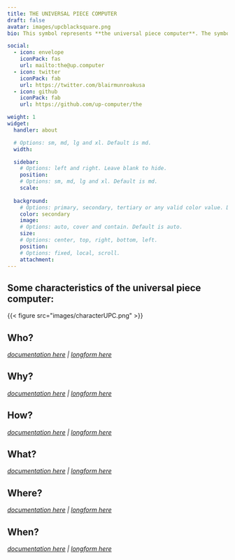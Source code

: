 ```yaml
---
title: THE UNIVERSAL PIECE COMPUTER
draft: false
avatar: images/upcblacksquare.png
bio: This symbol represents **the universal piece computer**. The symbol representing the universal piece computer is a creative fusion of iconic imagery. It features the well-known peace sign, with a prominent 'U' superimposed over the 'W', symbolizing the union of all world piece computers. The 'U' extends beyond the peace sign, both upwards and downwards, emphasizing the comprehensive and inclusive nature of the universal piece computer. This emblem serves as a visual metaphor for the computer's purpose... to integrate the myriad of world piece computers into a singular, cooperative entity striving for the universal piece. This symbol is trademarked, but not registered. 

social:
  - icon: envelope
    iconPack: fas
    url: mailto:the@up.computer
  - icon: twitter
    iconPack: fab
    url: https://twitter.com/blairmunroakusa
  - icon: github
    iconPack: fab
    url: https://github.com/up-computer/the

weight: 1
widget:
  handler: about

  # Options: sm, md, lg and xl. Default is md.
  width:

  sidebar:
    # Options: left and right. Leave blank to hide.
    position:
    # Options: sm, md, lg and xl. Default is md.
    scale:
  
  background:
    # Options: primary, secondary, tertiary or any valid color value. Default is primary.
    color: secondary
    image:
    # Options: auto, cover and contain. Default is auto.
    size:
    # Options: center, top, right, bottom, left.
    position:
    # Options: fixed, local, scroll.
    attachment: 
---
```


## Some characteristics of the universal piece computer:

{{< figure src="images/characterUPC.png" >}}

## Who?

_[documentation here](/docs/documentation/6ws/who/) | [longform here](/posts/who6ws/)_

## Why?

_[documentation here](/docs/documentation/6ws/why/) | [longform here](/posts/why6ws/)_

## How?

_[documentation here](/docs/documentation/6ws/how/) | [longform here](/posts/how6ws/)_

## What?

_[documentation here](/docs/documentation/6ws/what/) | [longform here](/posts/what6ws/)_

## Where?

_[documentation here](/docs/documentation/6ws/where/) | [longform here](/posts/where6ws/)_

## When?

_[documentation here](/docs/documentation/6ws/when/) | [longform here](/posts/when6ws/)_

